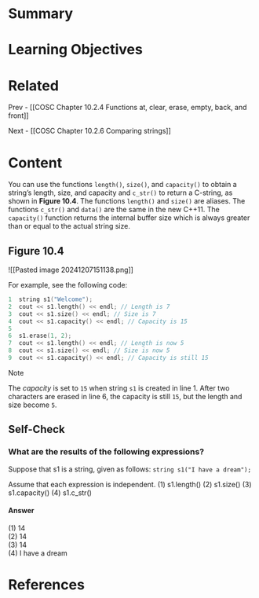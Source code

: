 # Summary

# Learning Objectives

# Related
Prev - [[COSC Chapter 10.2.4 Functions at, clear, erase, empty, back, and front]]

Next - [[COSC Chapter 10.2.6 Comparing strings]]
# Content
You can use the functions `length()`, `size()`, and `capacity()` to obtain a string’s length, size, and capacity and `c_str()` to return a C-string, as shown in **Figure 10.4**. The functions `length()` and `size()` are aliases. The functions `c_str()` and `data()` are the same in the new C++11. The `capacity()` function returns the internal buffer size which is always greater than or equal to the actual string size.

## Figure 10.4
![[Pasted image 20241207151138.png]]

For example, see the following code:
```cpp
1  string s1("Welcome"); 
2  cout << s1.length() << endl; // Length is 7 
3  cout << s1.size() << endl; // Size is 7 
4  cout << s1.capacity() << endl; // Capacity is 15 
5 
6  s1.erase(1, 2); 
7  cout << s1.length() << endl; // Length is now 5 
8  cout << s1.size() << endl; // Size is now 5 
9  cout << s1.capacity() << endl; // Capacity is still 15 
```

>[!Note]
The _capacity_ is set to `15` when string `s1` is created in line 1. After two characters are erased in line 6, the capacity is still `15`, but the length and size become `5`.

## Self-Check
### What are the results of the following expressions?
Suppose that s1 is a string, given as follows:
`string s1("I have a dream");`

Assume that each expression is independent.
(1) s1.length()
(2) s1.size()
(3) s1.capacity() 
(4) s1.c_str()

#### Answer
(1)  14              
(2)  14              
(3)  14                       
(4)  I have a dream
# References
